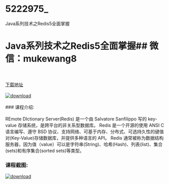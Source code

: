 # 5222975_
Java系列技术之Redis5全面掌握
# Java系列技术之Redis5全面掌握## 微信：mukewang8
<br/></br>[下载地址](http://www.36tz.cn/article/5222975 "下载地址")
<br/></br>[![download](http://36tz.cn/muke_img/2022_02_1-42-300x163.png "下载地址")](http://www.36tz.cn/article/5222975 "下载地址")
<br/></br>### 课程介绍:<br/></br>REmote DIctionary Server(Redis) 是一个由 Salvatore Sanfilippo 写的 key-value 存储系统，是跨平台的非关系型数据库。
Redis 是一个开源的使用 ANSI C 语言编写、遵守 BSD 协议、支持网络、可基于内存、分布式、可选持久性的键值对(Key-Value)存储数据库，并提供多种语言的 API。
Redis 通常被称为数据结构服务器，因为值（value）可以是字符串(String)、哈希(Hash)、列表(list)、集合(sets)和有序集合(sorted sets)等类型。

### 课程截图:
[![download](http://36tz.cn/muke_img/2022_02_2-63.png "下载地址")](http://www.36tz.cn/article/5222975 "下载地址")
